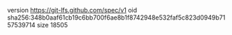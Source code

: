 version https://git-lfs.github.com/spec/v1
oid sha256:348b0aaf61cb19c6bb700f6ae8b1f8742948e532faf5c823d0949b7157539714
size 18505
